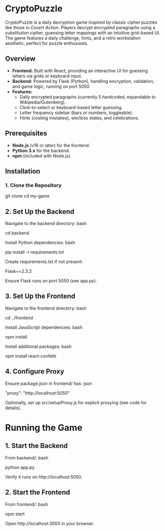 # CryptoPuzzle

CryptoPuzzle is a daily decryption game inspired by classic cipher puzzles like those in *Covert Action*. Players decrypt encrypted paragraphs using a substitution cipher, guessing letter mappings with an intuitive grid-based UI. The game features a daily challenge, hints, and a retro workstation aesthetic, perfect for puzzle enthusiasts.

## Overview

- **Frontend:** Built with React, providing an interactive UI for guessing letters via grids or keyboard input.
- **Backend:** Powered by Flask (Python), handling encryption, validation, and game logic, running on port 5050.
- **Features:**
  - Daily encrypted paragraphs (currently 5 hardcoded, expandable to Wikipedia/Gutenberg).
  - Click-to-select or keyboard-based letter guessing.
  - Letter frequency sidebar (bars or numbers, toggleable).
  - Hints (costing mistakes), win/loss states, and celebrations.

## Prerequisites

- **Node.js** (v16 or later) for the frontend.
- **Python 3.x** for the backend.
- **npm** (included with Node.js).

## Installation

### 1. Clone the Repository

git clone <your-repo-url>
cd my-game

## 2. Set Up the Backend
Navigate to the backend directory:
bash

cd backend

Install Python dependencies:
bash

pip install -r requirements.txt

Create requirements.txt if not present:

Flask==2.3.2

Ensure Flask runs on port 5050 (see app.py).

## 3. Set Up the Frontend
Navigate to the frontend directory:
bash

cd ../frontend

Install JavaScript dependencies:
bash

npm install

Install additional packages:
bash

npm install react-confetti

## 4. Configure Proxy
Ensure package.json in frontend/ has:
json

"proxy": "http://localhost:5050"

Optionally, set up src/setupProxy.js for explicit proxying (see code for details).

# Running the Game
## 1. Start the Backend
From backend/:
bash

python app.py

Verify it runs on http://localhost:5050.

## 2. Start the Frontend
From frontend/:
bash

npm start

Open http://localhost:3000 in your browser.

